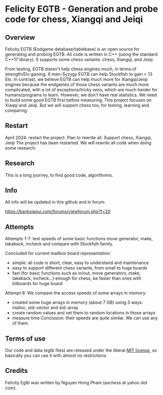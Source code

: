 Felicity EGTB - Generation and probe code for chess, Xiangqi and Jeiqi
==============


Overview
--------
Felicity EGTB (Endgame database/tablebase) is an open source for generating and probing EGTB. All code is written in C++ (using the standard C++17 library). It supports some chess variants: chess, Xiangqi, and Jeiqi.

From testing, EGTB doesn't help chess engines much, in terms of strength/Elo gaining. 6 men-Syzygy EGTB can help Stockfish to gain < 13 Elo.
In contrast, we believe EGTB can help much more for Xiangqi/Jeiqi engines because the endgames of those chess variants are much more complicated, with a lot of exceptions/tricky wins, which are much harder for humans/programs to learn. However, we don't have real statistics. We need to build some good EGTB first before measuring.
This project focuses on Xiaqqi and Jeiqi. But we will support chess too, for testing, learning and comparing.

Restart
--------
April 2024: restart the project. Plan to rewrite all. Support chess, Xiangqi, Jeiqi
The project has been restarted. We will rewrite all code when doing some research.

Research
--------
This is a long journey, to find good code, algorithmns.

Info
--------
All info will be updated in this github and in forum:

https://banksiagui.com/forums/viewforum.php?f=20


Attempts
--------
Attempts 1-7: test speeds of some basic functions move generator, make, takaback, incheck and compare with Stockfish family.

Concluded for current mailbox board representation:
- simple: all code is short, clear, easy to understand and maintenance
- easy to support different chess variants, from small to huge boards
- fast (for basic functions such as in/out, move generators, make, takeback, incheck...) enough for chess, be faster than ones with bitboards for huge board

Attempt 8:
We compare the access speeds of some arrays in memory:
- created some huge arrays in memory (about 7 GB) using 3 ways: malloc, std::vector and std::array
- create random values and set them to random locations in those arrays
- measure time
Conclusion: their speeds are quite similar. We can use any of them.

 


Terms of use
---------------

Our code and data (egtb files) are released under the liberal [MIT license](http://en.wikipedia.org/wiki/MIT_License), so basically you can use it with almost no restrictions.


Credits
--------

Felicity Egtb was written by Nguyen Hong Pham (axchess at yahoo dot com).


